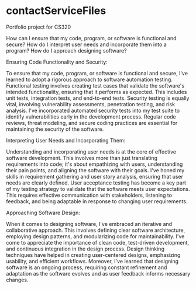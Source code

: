 # contactServiceFiles
Portfolio project for CS320

How can I ensure that my code, program, or software is functional and secure?
How do I interpret user needs and incorporate them into a program?
How do I approach designing software?

Ensuring Code Functionality and Security:

To ensure that my code, program, or software is functional and secure, I've learned to adopt a rigorous approach to software automation testing. Functional testing involves creating test cases that validate the software's intended functionality, ensuring that it performs as expected. This includes unit tests, integration tests, and end-to-end tests. Security testing is equally vital, involving vulnerability assessments, penetration testing, and risk analysis. I've incorporated automated security tests into my test suite to identify vulnerabilities early in the development process. Regular code reviews, threat modeling, and secure coding practices are essential for maintaining the security of the software.

Interpreting User Needs and Incorporating Them:

Understanding and incorporating user needs is at the core of effective software development. This involves more than just translating requirements into code; it's about empathizing with users, understanding their pain points, and aligning the software with their goals. I've honed my skills in requirement gathering and user story analysis, ensuring that user needs are clearly defined. User acceptance testing has become a key part of my testing strategy to validate that the software meets user expectations. This requires effective communication with stakeholders, listening to feedback, and being adaptable in response to changing user requirements.

Approaching Software Design:

When it comes to designing software, I've embraced an iterative and collaborative approach. This involves defining clear software architecture, employing design patterns, and modularizing code for maintainability. I've come to appreciate the importance of clean code, test-driven development, and continuous integration in the design process. Design thinking techniques have helped in creating user-centered designs, emphasizing usability, and efficient workflows. Moreover, I've learned that designing software is an ongoing process, requiring constant refinement and adaptation as the software evolves and as user feedback informs necessary changes.
